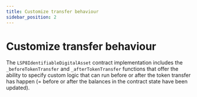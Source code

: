 ```yaml
---
title: Customize transfer behaviour
sidebar_position: 2
---
```


# Customize transfer behaviour

The `LSP8IdentifiableDigitalAsset` contract implementation includes the `_beforeTokenTransfer` and `_afterTokenTransfer` functions that offer the ability to specify custom logic that can run before or after the token transfer has happen (= before or after the balances in the contract state have been updated).
